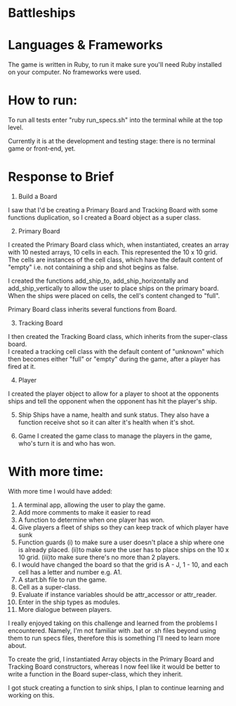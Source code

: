 # Battleships

# Languages & Frameworks
The game is written in Ruby, to run it make sure you'll need Ruby installed on your computer.
No frameworks were used.

# How to run:
To run all tests enter "ruby run_specs.sh" into the terminal while at the top level. 

Currently it is at the development and testing stage: there is no terminal game or front-end, yet.

# Response to Brief

1. Build a Board

I saw that I'd be creating a Primary Board and Tracking Board with some functions duplication, 
so I created a Board object as a super class.

2. Primary Board

I created the Primary Board class which, when instantiated, creates an array 
with 10 nested arrays, 10 cells in each. This represented the 10 x 10 grid.
The cells are instances of the cell class, which have the default content of "empty" 
i.e. not containing a ship and shot begins as false.

I created the functions add_ship_to, add_ship_horizontally and add_ship_vertically 
to allow the user to place ships on the primary board. When the ships were placed
on cells, the cell's content changed to "full".

Primary Board class inherits several functions from Board.

3. Tracking Board

I then created the Tracking Board class, which inherits from the super-class board.  
I created a tracking cell class with the default content of "unknown" which then becomes either
"full" or "empty" during the game, after a player has fired at it.

4. Player

I created the player object to allow for a player to shoot at the opponents ships and tell the opponent
when the opponent has hit the player's ship.

5. Ship
Ships have a name, health and sunk status. They also have a function receive shot so it can alter it's health
when it's shot.

6. Game
I created the game class to manage the players in the game, who's turn it is and who has won.

# With more time:

With more time I would have added:
1. A terminal app, allowing the user to play the game.
2. Add more comments to make it easier to read
3. A function to determine when one player has won.
4. Give players a fleet of ships so they can keep track of which player have sunk
5. Function guards
  (i) to make sure a user doesn't place a ship where one is already placed.
  (ii)to make sure the user has to place ships on the 10 x 10 grid.
  (iii)to make sure there's no more than 2 players.
6. I would have changed the board so that the grid is A - J, 1 - 10, and each cell has a letter and number e.g. A1.
7. A start.bh file to run the game.
8. Cell as a super-class.
9. Evaluate if instance variables should be attr_accessor or attr_reader.
10. Enter in the ship types as modules.
11. More dialogue between players.


I really enjoyed taking on this challenge and learned from the problems I encountered. Namely, I'm not familiar with .bat or .sh files
beyond using them to run specs files, therefore this is something I'll need to learn more about.

To create the grid, I instantiated Array objects in the Primary Board and Tracking Board constructors,
whereas I now feel like it would be better to write a function in the Board super-class, which they inherit.

I got stuck creating a function to sink ships, I plan to continue learning and working on this.
